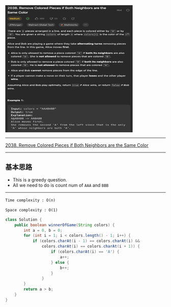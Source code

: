 <img src="2022-12-19-19-09-26.png" width="400" height="400"/>

___
[2038. Remove Colored Pieces if Both Neighbors are the Same Color](https://leetcode.com/problems/remove-colored-pieces-if-both-neighbors-are-the-same-color/description/)
___


## 基本思路
* This is a greedy question.
* All we need to do is count num of `AAA` and `BBB`

___

`Time complexity : O(n)`

`Space complexity : O(1)`
```java
class Solution {
    public boolean winnerOfGame(String colors) {
        int a = 0, b = 0;
        for (int i = 1; i < colors.length() - 1; i++) {
            if (colors.charAt(i - 1) == colors.charAt(i) &&
                colors.charAt(i) == colors.charAt(i + 1)) {
                    if (colors.charAt(i) == 'A') {
                        a++;
                    } else {
                        b++;
                    }
                }
        }
        return a > b;
    }
}
```